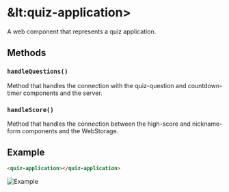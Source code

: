 # &lt:quiz-application&gt;

A web component that represents a quiz application.

## Methods

### `handleQuestions()`

Method that handles the connection with the quiz-question and countdown-timer components and the server.

### `handleScore()`

Method that handles the connection between the high-score and nickname-form components and the WebStorage.

## Example
```html
<quiz-application></quiz-application>
```
![Example]()